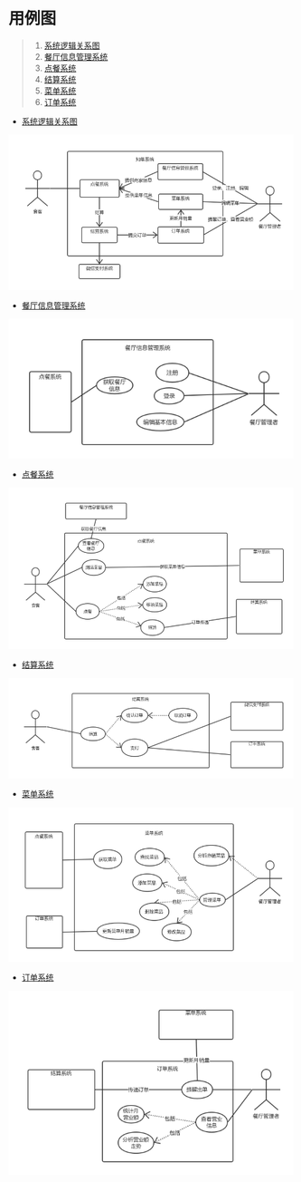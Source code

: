 # 用例图

> 1. [系统逻辑关系图](../../assets/images/系统逻辑关系图.png)
> 2. [餐厅信息管理系统](../../assets/images/Use-Case-Diagram/用例图（商家信息管理系统）.png)
> 3. [点餐系统](../../assets/images/Use-Case-Diagram/用例图（点餐系统）.png)
> 4. [结算系统](../../assets/images/Use-Case-Diagram/用例图（结算系统）.png)
> 5. [菜单系统](../../assets/images/Use-Case-Diagram/用例图（菜单系统）.png)
> 6. [订单系统](../../assets/images/Use-Case-Diagram/用例图（订单系统）.png)

- [系统逻辑关系图](../../assets/images/系统逻辑关系图.png)

![系统逻辑关系图](../../assets/images/系统逻辑关系图.png)

- [餐厅信息管理系统](../../assets/images/Use-Case-Diagram/用例图（商家信息管理系统）.png)

![用例图（商家信息管理系统）](../../assets/images/Use-Case-Diagram/用例图（商家信息管理系统）.png)



- [点餐系统](../../assets/images/Use-Case-Diagram/用例图（点餐系统）.png)

![用例图（点餐系统）](../../assets/images/Use-Case-Diagram/用例图（点餐系统）.png)

- [结算系统](../../assets/images/Use-Case-Diagram/用例图（结算系统）.png)

![用例图（结算系统）](../../assets/images/Use-Case-Diagram/用例图（结算系统）.png)

- [菜单系统](../../assets/images/Use-Case-Diagram/用例图（菜单系统）.png)

![用例图（菜单系统）](../../assets/images/Use-Case-Diagram/用例图（菜单系统）.png)

- [订单系统](../../assets/images/Use-Case-Diagram/用例图（订单系统）.png)



![用例图（订单系统）](../../assets/images/Use-Case-Diagram/用例图（订单系统）.png)